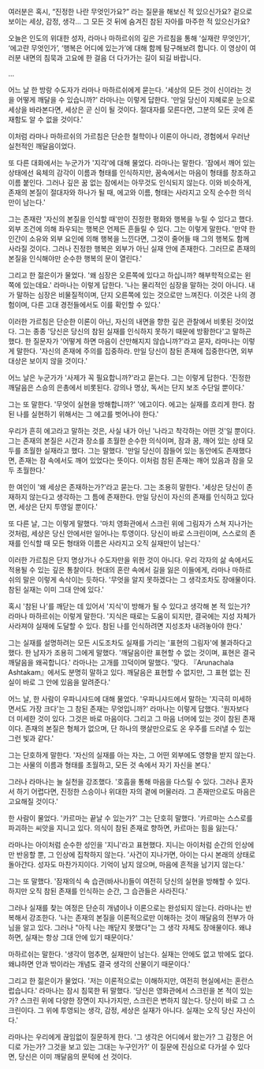 여러분은 혹시, “진정한 나란 무엇인가요?” 라는 질문을 해보신 적 있으신가요?
겉으로 보이는 세상, 감정, 생각… 그 모든 것 뒤에 숨겨진 참된 자아를 마주한 적 있으신가요?

오늘은 인도의 위대한 성자, 라마나 마하르쉬의 깊은 가르침을 통해
‘실재란 무엇인가’, ‘에고란 무엇인가’, ‘행복은 어디에 있는가’에 대해 함께 탐구해보려 합니다.
이 영상이 여러분 내면의 침묵과 고요에 한 걸음 더 다가가는 길이 되길 바랍니다.

...

어느 날 한 방랑 수도자가 라마나 마하르쉬에게 묻는다.
'세상의 모든 것이 신이라는 것을 어떻게 깨달을 수 있습니까?'
라마나는 이렇게 답한다.
'만일 당신이 지혜로운 눈으로 세상을 바라본다면, 세상은 곧 신이 될 것이다. 절대자를 모른다면, 그분의 모든 곳에 존재함도 알 수 없을 것이다.'

이처럼 라마나 마하르쉬의 가르침은 단순한 철학이나 이론이 아니라, 경험에서 우러난 실천적인 깨달음이었다.

또 다른 대화에서는 누군가가 '지각'에 대해 물었다.
라마나는 말한다.
'잠에서 깨어 있는 상태에선 육체의 감각이 이름과 형태를 인식하지만, 꿈속에서는 마음이 형태를 창조하고 이름 붙인다. 그러나 깊은 꿈 없는 잠에서는 아무것도 인식되지 않는다. 이와 비슷하게, 존재의 본질이 절대자와 하나가 될 때, 에고와 이름, 형태는 사라지고 오직 순수한 의식만이 남는다.'

그는 존재란 '자신의 본질을 인식할 때'만이 진정한 평화와 행복을 누릴 수 있다고 했다.
외부 조건에 의해 좌우되는 행복은 언제든 흔들릴 수 있다.
그는 이렇게 말한다.
'만약 한 인간이 소유와 외부 요인에 의해 행복을 느낀다면, 그것이 줄어들 때 그의 행복도 함께 사라질 것이다. 그러나 진정한 행복은 외부가 아닌 실재 안에 존재한다. 그러므로 존재의 본질을 인식해야만 순수한 행복의 문이 열린다.'

그리고 한 젊은이가 물었다.
'왜 심장은 오른쪽에 있다고 하십니까? 해부학적으로는 왼쪽에 있는데요.'
라마나는 이렇게 답한다.
'나는 물리적인 심장을 말하는 것이 아니다. 내가 말하는 심장은 비물질적이며, 단지 오른쪽에 있는 것으로만 느껴진다. 이것은 나의 경험이며, 다른 고대 경전들에서도 이를 확인할 수 있다.'

이러한 가르침은 단순한 이론이 아닌, 자신의 내면을 향한 깊은 관찰에서 비롯된 것이었다.
그는 종종 '당신은 당신의 참된 실재를 인식하지 못하기 때문에 방황한다'고 말하곤 했다.
한 질문자가 '어떻게 하면 마음이 산만해지지 않습니까?'라고 묻자, 라마나는 이렇게 말한다.
'자신의 존재에 주의를 집중하라. 만일 당신이 참된 존재에 집중한다면, 외부 대상은 보이지 않을 것이다.'

어느 날은 누군가가 '사제가 꼭 필요합니까?'라고 묻는다.
그는 이렇게 답한다.
'진정한 깨달음은 스승의 은총에서 비롯된다. 강의나 명상, 독서는 단지 보조 수단일 뿐이다.'

그는 또 말한다.
'무엇이 실현을 방해합니까?'
'에고이다. 에고는 실재를 흐리게 한다. 참된 나를 실현하기 위해서는 그 에고를 벗어나야 한다.'

우리가 흔히 에고라고 말하는 것은, 사실 내가 아닌 '나라고 착각하는 어떤 것'일 뿐이다.
그는 존재의 본질은 시간과 장소를 초월한 순수한 의식이며, 잠과 꿈, 깨어 있는 상태 모두를 초월한 실재라고 했다.
그는 말했다.
'만일 당신이 잠들어 있는 동안에도 존재했다면, 존재는 잠 속에서도 깨어 있었다는 뜻이다. 이처럼 참된 존재는 깨어 있음과 잠을 모두 초월한다.'

한 여인이 '왜 세상은 존재하는가?'라고 묻는다.
그는 조용히 말한다.
'세상은 당신이 존재하지 않는다고 생각하는 그 틈에 존재한다. 만일 당신이 자신의 존재를 인식하고 있다면, 세상은 단지 투영일 뿐이다.'

또 다른 날, 그는 이렇게 말했다.
'마치 영화관에서 스크린 위에 그림자가 스쳐 지나가는 것처럼, 세상은 당신 안에서만 일어나는 투영이다. 당신이 바로 스크린이며, 스스로의 존재를 인식할 때 모든 형태와 이름은 사라지고 오직 실재만이 남는다.'

이러한 가르침은 단지 명상가나 수도자만을 위한 것이 아니다.
우리 각자의 삶 속에서도 적용될 수 있는 깊은 통찰이다.
현대의 혼란 속에서 길을 잃은 이들에게, 라마나 마하르쉬의 말은 이렇게 속삭이는 듯하다.
'무엇을 알지 못하겠다는 그 생각조차도 장애물이다. 참된 실재는 이미 그대 안에 있다.'

혹시 '참된 나'를 깨닫는 데 있어서 '지식'이 방해가 될 수 있다고 생각해 본 적 있는가?
라마나 마하르쉬는 이렇게 말한다.
'지식은 때로는 도움이 되지만, 결국에는 지성 자체가 사라져야 실재에 도달할 수 있다. 참된 나를 인식하려면 지성조차 내려놓아야 한다.'

그는 실재를 설명하려는 모든 시도조차도 실재를 가리는 '표현의 그림자'에 불과하다고 했다.
한 남자가 조용히 그에게 말했다.
'깨달음이란 표현할 수 없는 것이며, 표현은 결국 깨달음을 왜곡합니다.'
라마나는 고개를 끄덕이며 말했다.
'맞다. 『Arunachala Ashtakam』에서도 분명히 말하고 있다. 깨달음은 표현할 수 없지만, 그 표현 없는 진실이 바로 그 안에 있음을 알려준다.'

어느 날, 한 사람이 우파니샤드에 대해 물었다.
'우파니샤드에서 말하는 '지극히 미세하면서도 가장 크다'는 그 참된 존재는 무엇입니까?'
라마나는 이렇게 답했다.
'원자보다 더 미세한 것이 있다. 그것은 바로 마음이다. 그리고 그 마음 너머에 있는 것이 참된 존재이다. 존재의 본질은 형체가 없으며, 단 하나의 햇살만으로도 온 우주를 드러낼 수 있는 그런 빛과 같다.'

그는 단호하게 말한다.
'자신의 실재를 아는 자는, 그 어떤 외부에도 영향을 받지 않는다. 그는 사물의 이름과 형태를 초월하고, 모든 것 속에서 자기 자신을 본다.'

그러나 라마나는 늘 실천을 강조했다.
'호흡을 통해 마음을 다스릴 수 있다. 그러나 혼자서 하기 어렵다면, 진정한 스승이나 위대한 자의 곁에 머물러라. 그 존재만으로도 마음은 고요해질 것이다.'

한 사람이 물었다.
'카르마는 끝날 수 있는가?'
그는 단호히 말했다.
'카르마는 스스로를 파괴하는 씨앗을 지니고 있다. 의식이 참된 존재로 향하면, 카르마는 힘을 잃는다.'

라마나는 아이처럼 순수한 성인을 '지니'라고 표현했다.
지니는 아이처럼 순간의 인상에만 반응할 뿐, 그 인상에 집착하지 않는다.
'사건이 지나가면, 아이는 다시 본래의 상태로 돌아간다. 성자도 마찬가지이다. 기억이 남지 않으며, 마음에 흔적을 남기지 않는다.'

그는 또 말했다.
'잠재의식 속 습관(바사나)들이 여전히 당신의 실현을 방해할 수 있다. 하지만 오직 참된 존재를 인식하는 순간, 그 습관들은 사라진다.'

그러나 실재를 찾는 여정은 단순히 개념이나 이론으로는 완성되지 않는다.
라마나는 반복해서 강조한다.
'나는 존재의 본질을 이론적으로만 이해하는 것이 깨달음의 전부가 아님을 알고 있다. 그러나 "아직 나는 깨닫지 못했다"는 그 생각 자체도 장애물이다. 왜냐하면, 실재는 항상 그대 안에 있기 때문이다.'

마하르쉬는 말한다.
'생각이 멈추면, 실재만이 남는다. 실재는 안에도 없고 밖에도 없다. 왜냐하면 안과 밖이라는 개념도 결국 생각의 산물이기 때문이다.'

그리고 한 젊은이가 물었다.
'저는 이론적으로는 이해하지만, 여전히 현실에서는 혼란스럽습니다.'
라마나는 잠시 침묵한 뒤 말했다.
'당신은 영화관에서 스크린을 본 적이 있는가? 스크린 위에 다양한 장면이 지나가지만, 스크린은 변하지 않는다. 당신이 바로 그 스크린이다. 그 위에 투영되는 생각, 감정, 세상은 실재가 아니다. 실재는 오직 당신 자신이다.'

라마나는 우리에게 끊임없이 질문하게 한다.
'그 생각은 어디에서 왔는가? 그 감정은 어디로 가는가? 그것을 보고 있는 그대는 누구인가?'
이 질문에 진심으로 다가설 수 있다면, 당신은 이미 깨달음의 문턱에 선 것이다.